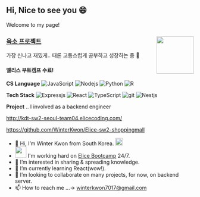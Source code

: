 ## Hi, Nice to see you 😄 
Welcome to my page! 

###  [옥소 프로젝트](https://www.oxopolitics.com/)  <img align="right" src = "https://media0.giphy.com/media/l3vR85PnGsBwu1PFK/giphy.gif?cid=ecf05e47euub0zqylsv60i1zjs180v44uqsaj030tvfjm4nb&rid=giphy.gif&ct=g" width = "100" />
가장 신나고 재밌게.. 때론 고통스럽게 공부하고 성장하는 중 💪
<br> 
#### 엘리스 부트캠프 수료!



**CS Language**
<img alt="JavaScript" src="https://img.shields.io/badge/-JavaScript-e7a328?style=flat-square&logo=JavaScript&logoColor=white" />
<img alt="Nodejs" src="https://img.shields.io/badge/-Nodejs-43853d?style=flat-square&logo=Node.js&logoColor=white" />
<img alt="Python" src="https://img.shields.io/badge/-Python-1363DF?style=flat-square&logo=Python&logoColor=white" />
<img alt="R" src="https://img.shields.io/badge/-R-75aadb?style=flat-square&logo=R&logoColor=white" />
 
**Tech Stack**
<img alt="Expressjs" src="https://img.shields.io/badge/-Express-43853d?style=flat-square&logo=express.js&logoColor=white" />
<img alt="React" src="https://img.shields.io/badge/-React-45b8d8?style=flat-square&logo=react&logoColor=white" />
<img alt="TypeScript" src="https://img.shields.io/badge/-TypeScript-007ACC?style=flat-square&logo=typescript&logoColor=white" />
<img alt="git" src="https://img.shields.io/badge/-Git-F05032?style=flat-square&logo=git&logoColor=white" />
<img alt="Nestjs" src="https://img.shields.io/badge/-Nestjs-E34F26?style=flat-square&logo=nestjs&logoColor=white" />


**Project** 
.. I involved as a backend engineer

http://kdt-sw2-seoul-team04.elicecoding.com/

https://github.com/WinterKwon/Elice-sw2-shoppingmall



- 👋 Hi, I’m Winter Kwon from South Korea. <img src = "https://emojis.slackmojis.com/emojis/images/1643509660/46442/korea.png?1643509660" width = "20" />
- <img src = "https://media0.giphy.com/media/l3vR85PnGsBwu1PFK/giphy.gif?cid=ecf05e47euub0zqylsv60i1zjs180v44uqsaj030tvfjm4nb&rid=giphy.gif&ct=g" width = "30" /> I'm working hard on <a href = "https://swtrack.lms.elice.io/home" >Elice Bootcamp</a> 24/7.
- 👀 I’m interested in sharing & spreading knowledge. 
- 🌱 I’m currently learning React(wow!). 
- 💞️ I’m looking to collaborate on many projects, for now, on backend server.
- 📫 How to reach me ...-> winterkwon7017@gmail.com



